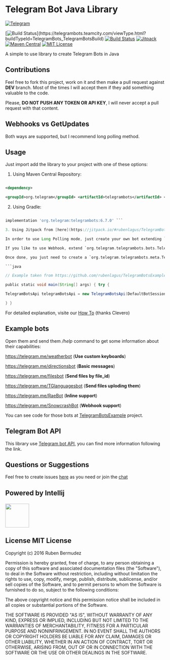 # Telegram Bot Java Library

[![Telegram](/TelegramBots.svg)](https://telegram.me/JavaBotsApi)

[![Build Status](https://telegrambots.teamcity.com/app/rest/builds/buildType:(id:TelegramBots_TelegramBotsBuild)/statusIcon.svg)](https://telegrambots.teamcity.com/viewType.html?buildTypeId=TelegramBots_TelegramBotsBuild) [![Build Status](https://travis-ci.org/rubenlagus/TelegramBots.svg?branch=master)](https://travis-ci.org/rubenlagus/TelegramBots) [![Jitpack](https://jitpack.io/v/rubenlagus/TelegramBots.svg)](https://jitpack.io/#rubenlagus/TelegramBots) [![Maven Central](https://maven-badges.herokuapp.com/maven-central/org.telegram/telegrambots/badge.svg)](http://mvnrepository.com/artifact/org.telegram/telegrambots) [![MIT License](http://img.shields.io/badge/license-MIT-blue.svg?style=flat)](https://github.com/rubenlagus/TelegramBots/blob/master/LICENSE)

A simple to use library to create Telegram Bots in Java

## Contributions

Feel free to fork this project, work on it and then make a pull request against **DEV** branch. Most of the times I will accept them if they add something valuable to the code.

Please, **DO NOT PUSH ANY TOKEN OR API KEY**, I will never accept a pull request with that content.

## Webhooks vs GetUpdates

Both ways are supported, but I recommend long polling method.

## Usage

Just import add the library to your project with one of these options:

1. Using Maven Central Repository:

```xml

<dependency>

<groupId>org.telegram</groupId> <artifactId>telegrambots</artifactId> <version>6.7.0</version> </dependency>

```

2. Using Gradle:

```gradle

implementation 'org.telegram:telegrambots:6.7.0' ```

3. Using Jitpack from [here](https://jitpack.io/#rubenlagus/TelegramBots/6.7.0) 4. Download the jar(including all dependencies) from [here](https://mvnrepository.com/artifact/org.telegram/telegrambots/6.7.0)

In order to use Long Polling mode, just create your own bot extending `org.telegram.telegrambots.bots.TelegramLongPollingBot`.

If you like to use Webhook, extend `org.telegram.telegrambots.bots.TelegramWebhookBot`

Once done, you just need to create a `org.telegram.telegrambots.meta.TelegramBotsApi`and register your bots:

```java

// Example taken from https://github.com/rubenlagus/TelegramBotsExample public class Main {

public static void main(String[] args) { try {

TelegramBotsApi telegramBotsApi = new TelegramBotsApi(DefaultBotSession.class); telegramBotsApi.registerBot(new ChannelHandlers()); telegramBotsApi.registerBot(new DirectionsHandlers()); telegramBotsApi.registerBot(new RaeHandlers()); telegramBotsApi.registerBot(new WeatherHandlers()); telegramBotsApi.registerBot(new TransifexHandlers()); telegramBotsApi.registerBot(new FilesHandlers()); } catch (TelegramApiException e) { e.printStackTrace(); }

} }

```

For detailed explanation, visite our [How To](https://github.com/rubenlagus/TelegramBots/wiki/Getting-Started) (thanks Clevero)

## Example bots

Open them and send them */help* command to get some information about their capabilities:

https://telegram.me/weatherbot (**Use custom keyboards**)

https://telegram.me/directionsbot (**Basic messages**)

https://telegram.me/filesbot (**Send files by file_id**)

https://telegram.me/TGlanguagesbot (**Send files uploding them**)

https://telegram.me/RaeBot (**Inline support**)

https://telegram.me/SnowcrashBot (**Webhook support**)

You can see code for those bots at [TelegramBotsExample](https://github.com/rubenlagus/TelegramBotsExample) project.

## Telegram Bot API

This library use [Telegram bot API](https://core.telegram.org/bots), you can find more information following the link.

## Questions or Suggestions

Feel free to create issues [here](https://github.com/rubenlagus/TelegramBots/issues) as you need or join the [chat](https://telegram.me/JavaBotsApi)

## Powered by Intellij <p align="center">

<a href="https://www.jetbrains.com/?from=TelegramBots"><img src="jetbrains.png" width="75"></a> </p>

## License MIT License

Copyright (c) 2016 Ruben Bermudez

Permission is hereby granted, free of charge, to any person obtaining a copy of this software and associated documentation files (the "Software"), to deal in the Software without restriction, including without limitation the rights to use, copy, modify, merge, publish, distribute, sublicense, and/or sell copies of the Software, and to permit persons to whom the Software is furnished to do so, subject to the following conditions:

The above copyright notice and this permission notice shall be included in all copies or substantial portions of the Software.

THE SOFTWARE IS PROVIDED "AS IS", WITHOUT WARRANTY OF ANY KIND, EXPRESS OR IMPLIED, INCLUDING BUT NOT LIMITED TO THE WARRANTIES OF MERCHANTABILITY, FITNESS FOR A PARTICULAR PURPOSE AND NONINFRINGEMENT. IN NO EVENT SHALL THE AUTHORS OR COPYRIGHT HOLDERS BE LIABLE FOR ANY CLAIM, DAMAGES OR OTHER LIABILITY, WHETHER IN AN ACTION OF CONTRACT, TORT OR OTHERWISE, ARISING FROM, OUT OF OR IN CONNECTION WITH THE SOFTWARE OR THE USE OR OTHER DEALINGS IN THE SOFTWARE.
